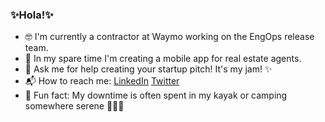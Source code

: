 ### ✨Hola!✨ 
- 🤓 I'm currently a contractor at Waymo working on the EngOps release team. 
- 📱 In my spare time I'm creating a mobile app for real estate agents. 
- 💬 Ask me for help creating your startup pitch! It's my jam! ✨
- 📬 How to reach me: [LinkedIn](https://www.linkedin.com/in/rosasangela/)   [Twitter](https://twitter.com/techie_Angie)
- 🛶 Fun fact: My downtime is often spent in my kayak or camping somewhere serene 🚣🏾‍♀️
